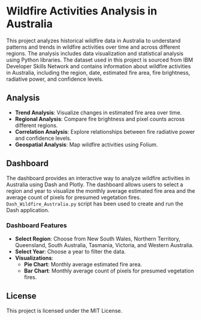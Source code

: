 # Wildfire Activities Analysis in Australia

This project analyzes historical wildfire data in Australia to understand patterns and trends in wildfire activities over time and across different regions. The analysis includes data visualization and statistical analysis using Python libraries. The dataset used in this project is sourced from IBM Developer Skills Network and contains information about wildfire activities in Australia, including the region, date, estimated fire area, fire brightness, radiative power, and confidence levels.

## Analysis

- **Trend Analysis**: Visualize changes in estimated fire area over time.
- **Regional Analysis**: Compare fire brightness and pixel counts across different regions.
- **Correlation Analysis**: Explore relationships between fire radiative power and confidence levels.
- **Geospatial Analysis**: Map wildfire activities using Folium.
 
## Dashboard

The dashboard provides an interactive way to analyze wildfire activities in Australia using Dash and Plotly. The dashboard allows users to select a region and year to visualize the monthly average estimated fire area and the average count of pixels for presumed vegetation fires. `Dash_Wildfire_Australia.py` script has been used to create and run the Dash application.

### Dashboard Features

- **Select Region**: Choose from New South Wales, Northern Territory, Queensland, South Australia, Tasmania, Victoria, and Western Australia.
- **Select Year**: Choose a year to filter the data.
- **Visualizations**:
  - **Pie Chart**: Monthly average estimated fire area.
  - **Bar Chart**: Monthly average count of pixels for presumed vegetation fires.
 
## License

This project is licensed under the MIT License.
